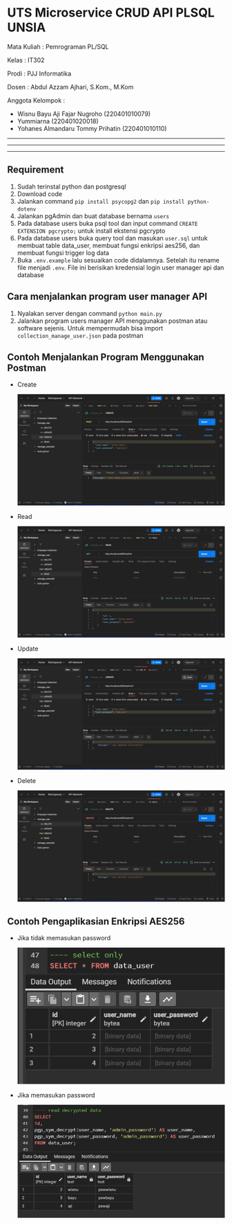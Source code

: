 # UTS Microservice CRUD API PLSQL UNSIA

Mata Kuliah : Pemrograman PL/SQL

Kelas : IT302

Prodi : PJJ Informatika

Dosen : Abdul Azzam Ajhari, S.Kom., M.Kom

Anggota Kelompok :

-   Wisnu Bayu Aji Fajar Nugroho (220401010079)
-   Yummiarna (220401020018)
-   Yohanes Almandaru Tommy Prihatin (220401010110)

<hr><hr><hr>

## Requirement

1. Sudah terinstal python dan postgresql
2. Download code
3. Jalankan command `pip install psycopg2` dan `pip install python-dotenv`
4. Jalankan pgAdmin dan buat database bernama `users`
5. Pada database users buka psql tool dan input command `CREATE EXTENSION pgcrypto;` untuk install ekstensi pgcrypto
6. Pada database users buka query tool dan masukan `user.sql` untuk membuat table data_user, membuat fungsi enkripsi aes256, dan membuat fungsi trigger log data
7. Buka `.env.example` lalu sesuaikan code didalamnya. Setelah itu rename file menjadi `.env`. File ini berisikan kredensial login user manager api dan database

## Cara menjalankan program user manager API

1. Nyalakan server dengan command `python main.py`
2. Jalankan program users manager API menggunakan postman atau software sejenis. Untuk mempermudah bisa import `collection_manage_user.json` pada postman

## Contoh Menjalankan Program Menggunakan Postman

-   Create

    ![create](screenshot/create.png)

-   Read

    ![read](screenshot/read.png)

-   Update

    ![update](screenshot/update.png)

-   Delete

    ![delete](screenshot/delete.png)

## Contoh Pengaplikasian Enkripsi AES256

-   Jika tidak memasukan password

    ![no password](screenshot/no%20password.png)

-   Jika memasukan password

    ![dengan password](screenshot/dengan%20password.png)
